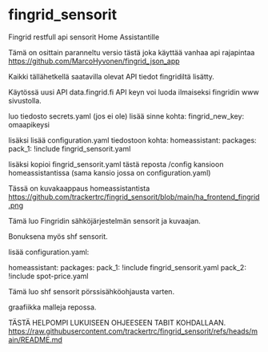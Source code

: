 # fingrid_sensorit
Fingrid restfull api sensorit Home Assistantille

Tämä on osittain paranneltu versio tästä joka käyttää vanhaa api rajapintaa https://github.com/MarcoHyvonen/fingrid_json_app

Kaikki tällähetkellä saatavilla olevat API tiedot fingridiltä lisätty.

Käytössä uusi API data.fingrid.fi
API keyn voi luoda ilmaiseksi fingridin www sivustolla. 

luo tiedosto secrets.yaml (jos ei ole) lisää sinne kohta:
fingrid_new_key: omaapikeysi

lisäksi lisää configuration.yaml tiedostoon kohta:
homeassistant:
  packages: 
    pack_1: !include fingrid_sensorit.yaml

lisäksi kopioi fingrid_sensorit.yaml tästä reposta /config kansioon homeassistantissa (sama kansio jossa on configuration.yaml)

Tässä on kuvakaappaus homeassistantista https://github.com/trackertrc/fingrid_sensorit/blob/main/ha_frontend_fingrid.png

Tämä luo Fingridin sähköjärjestelmän sensorit ja kuvaajan.

Bonuksena myös shf sensorit.

lisää configuration.yaml:

homeassistant:
  packages: 
    pack_1: !include fingrid_sensorit.yaml
    pack_2: !include spot-price.yaml

Tämä luo shf sensorit pörssisähköohjausta varten.

graafiikka malleja repossa.

TÄSTÄ HELPOMPI LUKUISEEN OHJEESEEN TABIT KOHDALLAAN.
https://raw.githubusercontent.com/trackertrc/fingrid_sensorit/refs/heads/main/README.md
